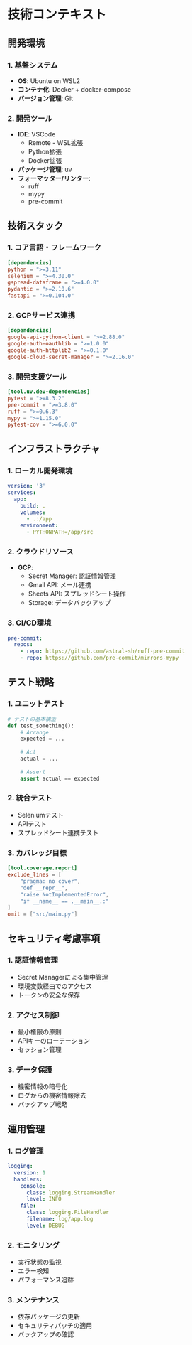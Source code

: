 # 技術コンテキスト

## 開発環境

### 1. 基盤システム
- **OS**: Ubuntu on WSL2
- **コンテナ化**: Docker + docker-compose
- **バージョン管理**: Git

### 2. 開発ツール
- **IDE**: VSCode
  - Remote - WSL拡張
  - Python拡張
  - Docker拡張
- **パッケージ管理**: uv
- **フォーマッター/リンター**: 
  - ruff
  - mypy
  - pre-commit

## 技術スタック

### 1. コア言語・フレームワーク
```toml
[dependencies]
python = ">=3.11"
selenium = ">=4.30.0"
gspread-dataframe = ">=4.0.0"
pydantic = ">=2.10.6"
fastapi = ">=0.104.0"
```

### 2. GCPサービス連携
```toml
[dependencies]
google-api-python-client = ">=2.88.0"
google-auth-oauthlib = ">=1.0.0"
google-auth-httplib2 = ">=0.1.0"
google-cloud-secret-manager = ">=2.16.0"
```

### 3. 開発支援ツール
```toml
[tool.uv.dev-dependencies]
pytest = ">=8.3.2"
pre-commit = ">=3.8.0"
ruff = ">=0.6.3"
mypy = ">=1.15.0"
pytest-cov = ">=6.0.0"
```

## インフラストラクチャ

### 1. ローカル開発環境
```yaml
version: '3'
services:
  app:
    build: .
    volumes:
      - .:/app
    environment:
      - PYTHONPATH=/app/src
```

### 2. クラウドリソース
- **GCP**:
  - Secret Manager: 認証情報管理
  - Gmail API: メール連携
  - Sheets API: スプレッドシート操作
  - Storage: データバックアップ

### 3. CI/CD環境
```yaml
pre-commit:
  repos:
    - repo: https://github.com/astral-sh/ruff-pre-commit
    - repo: https://github.com/pre-commit/mirrors-mypy
```

## テスト戦略

### 1. ユニットテスト
```python
# テストの基本構造
def test_something():
    # Arrange
    expected = ...
    
    # Act
    actual = ...
    
    # Assert
    assert actual == expected
```

### 2. 統合テスト
- Seleniumテスト
- APIテスト
- スプレッドシート連携テスト

### 3. カバレッジ目標
```toml
[tool.coverage.report]
exclude_lines = [
    "pragma: no cover",
    "def __repr__",
    "raise NotImplementedError",
    "if __name__ == .__main__.:"
]
omit = ["src/main.py"]
```

## セキュリティ考慮事項

### 1. 認証情報管理
- Secret Managerによる集中管理
- 環境変数経由でのアクセス
- トークンの安全な保存

### 2. アクセス制御
- 最小権限の原則
- APIキーのローテーション
- セッション管理

### 3. データ保護
- 機密情報の暗号化
- ログからの機密情報除去
- バックアップ戦略

## 運用管理

### 1. ログ管理
```yaml
logging:
  version: 1
  handlers:
    console:
      class: logging.StreamHandler
      level: INFO
    file:
      class: logging.FileHandler
      filename: log/app.log
      level: DEBUG
```

### 2. モニタリング
- 実行状態の監視
- エラー検知
- パフォーマンス追跡

### 3. メンテナンス
- 依存パッケージの更新
- セキュリティパッチの適用
- バックアップの確認
